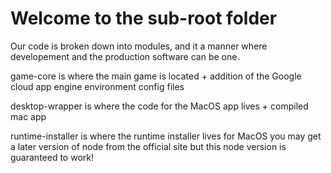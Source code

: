 # Welcome to the sub-root folder

Our code is broken down into modules, and it a manner where developement and the production software can be one.


game-core is where the main game  is located + addition of the Google cloud app engine environment config files

desktop-wrapper is where the code for the MacOS app lives + compiled mac app

runtime-installer is where the runtime installer lives for MacOS you may get a later version of node from the official site but this node version is guaranteed to work!


